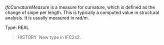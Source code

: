 _IfcCurvatureMeasure_ is a measure for curvature, which is defined as the change of slope per length. This is typically a computed value in structural analysis. It is usually measured in rad/m.

Type: REAL

> HISTORY&nbsp; New type in IFC2x2.